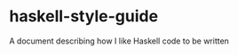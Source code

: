 haskell-style-guide
===================

A document describing how I like Haskell code to be written
